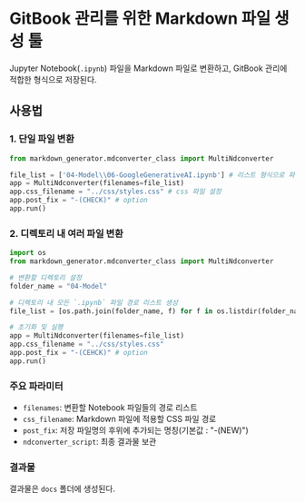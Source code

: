 # GitBook 관리를 위한 Markdown 파일 생성 툴

Jupyter Notebook(`.ipynb`) 파일을 Markdown 파일로 변환하고, GitBook 관리에 적합한 형식으로 저장된다.

## 사용법

### 1. 단일 파일 변환

```python
from markdown_generator.mdconverter_class import MultiNdconverter

file_list = ['04-Model\\06-GoogleGenerativeAI.ipynb'] # 리스트 형식으로 파일 경로
app = MultiNdconverter(filenames=file_list)
app.css_filename = "../css/styles.css" # css 파일 설정
app.post_fix = "-(CHECK)" # option
app.run()
```

### 2. 디렉토리 내 여러 파일 변환


```python
import os
from markdown_generator.mdconverter_class import MultiNdconverter

# 변환할 디렉토리 설정
folder_name = "04-Model"

# 디렉토리 내 모든 `.ipynb` 파일 경로 리스트 생성
file_list = [os.path.join(folder_name, f) for f in os.listdir(folder_name) if f.endswith(".ipynb")]

# 초기화 및 실행
app = MultiNdconverter(filenames=file_list)
app.css_filename = "../css/styles.css"
app.post_fix = "-(CEHCK)" # option
app.run()
```

### 주요 파라미터
- `filenames`: 변환할 Notebook 파일들의 경로 리스트
- `css_filename`: Markdown 파일에 적용할 CSS 파일 경로
- `post_fix`: 저장 파일명의 후위에 추가되는 명칭(기본값 : "-(NEW)")
- `ndconverter_script`: 최종 결과물 보관

### 결과물

결과물은 `docs` 폴더에 생성된다.
